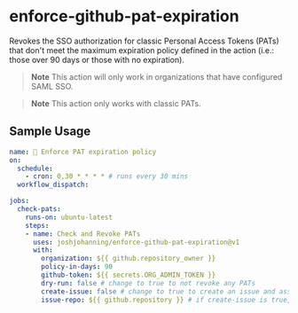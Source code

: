 # enforce-github-pat-expiration

Revokes the SSO authorization for classic Personal Access Tokens (PATs) that don't meet the maximum expiration policy defined in the action (i.e.: those over 90 days or those with no expiration).

> **Note**
> This action will only work in organizations that have configured SAML SSO.

> **Note**
> This action only works with classic PATs.

## Sample Usage

```yml
name: 🔎 Enforce PAT expiration policy
on:
  schedule:
    - cron: 0,30 * * * * # runs every 30 mins
  workflow_dispatch:

jobs:
  check-pats:
    runs-on: ubuntu-latest
    steps:
    - name: Check and Revoke PATs
      uses: joshjohanning/enforce-github-pat-expiration@v1
      with:
        organization: ${{ github.repository_owner }}
        policy-in-days: 90
        github-token: ${{ secrets.ORG_ADMIN_TOKEN }}
        dry-run: false # change to true to not revoke any PATs
        create-issue: false # change to true to create an issue and assign to the user whose PAT is being revoked (can't be used with dry-run)
        issue-repo: ${{ github.repository }} # if create-issue is true, repo to create the issue in
```
